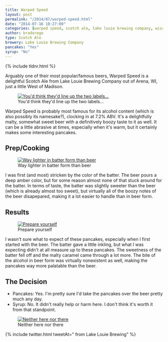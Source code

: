 ```yaml
---
title: Warped Speed
layout: post
permalink: "/2014/07/warped-speed.html"
date: "2014-07-16 10:27:00"
categories: [warped speed, scotch ale, lake louie brewing company, wisconsin]
author: bradorego
type: Scotch Ale
brewery: Lake Louie Brewing Company
pancakes: "Yes"
syrup: "No"
---
```


{% include tldnr.html %}

Arguably one of their most popular/famous beers, Warped Speed is a delightful Scotch Ale from Lake Louie Brewing Company out of Arena, WI, just a little West of Madison.

<figure class="imageWrap">
  <a href="{{ site.url }}/assets/full/lakelouie/beer.png" target="_blank">
    <img src="{{ site.url }}/assets/compressed/lakelouie/beer.png" alt="You'd think they'd line up the two labels..." />
  </a>
  <figcaption>
    You'd think they'd line up the two labels...
  </figcaption>
</figure>

Warped Speed is probably most famous for its alcohol content (which is also possibly its namesake?), clocking in at 7.2% ABV. It's a delightfully malty, somewhat sweet beer with a definitively boozy taste to it as well. It can be a little abrasive at times, especially when it's warm, but it certainly makes some interesting pancakes.

## Prep/Cooking

<figure class="imageWrap">
  <a href="{{ site.url }}/assets/full/lakelouie/batter.png" target="_blank">
    <img src="{{ site.url }}/assets/compressed/lakelouie/batter.png" alt="Way lighter in batter form than beer" />
  </a>
  <figcaption>
    Way lighter in batter form than beer
  </figcaption>
</figure>

I was first (and most) stricken by the color of the batter. The beer pours a deep amber color, but for some reason almost none of that stuck around for the batter. In terms of taste, the batter was slightly sweeter than the beer (which is already almost too sweet), but virtually all of the boozy notes of the beer disapepared, making it a lot easier to handle than in beer form.

## Results

<figure class="imageWrap">
  <a href="{{ site.url }}/assets/full/lakelouie/pancakes.png" target="_blank">
    <img src="{{ site.url }}/assets/compressed/lakelouie/pancakes.png" alt="Prepare yourself" />
  </a>
  <figcaption>
    Prepare yourself
  </figcaption>
</figure>

I wasn't sure what to expect of these pancakes, especially when I first started with the beer. The batter gave a little inkling, but what I was expecting didn't at all measure up to these pancakes. The sweetness of the batter fell off and the malty caramel came through a lot more. The bite of the alcohol in beer form was virtually nonexistent as well, making the pancakes way more palatable than the beer.

## The Decision

* Pancakes: Yes. I'm pretty sure I'd take the pancakes over the beer pretty much any day.
* Syrup: No. It didn't really help or harm here. I don't think it's worth it from that standpoint.

<figure class="imageWrap">
  <a href="{{ site.url }}/assets/full/lakelouie/syrup.png" target="_blank">
    <img src="{{ site.url }}/assets/compressed/lakelouie/syrup.png" alt="Neither here nor there" />
  </a>
  <figcaption>
    Neither here nor there
  </figcaption>
</figure>

{% include twitter.html tweetAt=" from Lake Louie Brewing" %}
